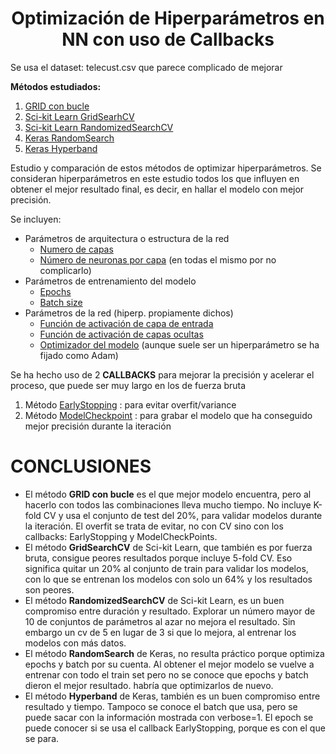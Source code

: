 # <center>Optimización de Hiperparámetros en NN con uso de  Callbacks</center>
Se usa el dataset: telecust.csv que parece complicado de mejorar

**Métodos estudiados:**

1. [GRID con bucle](#id1)
2. [Sci-kit Learn GridSearhCV](#id2)
3. [Sci-kit Learn RandomizedSearchCV](#id3)
4. [Keras RandomSearch](#id4)
5. [Keras Hyperband](#id5)

Estudio y comparación de estos métodos de optimizar hiperparámetros.
Se consideran hiperparámetros en este estudio todos los que influyen en obtener el mejor resultado final, es decir, en hallar el modelo con mejor precisión.

Se incluyen:
- Parámetros de arquitectura o estructura de la red
    + [Numero de capas](#id6)
    + [Número de neuronas por capa](#id6) (en todas el mismo por no complicarlo)
- Parámetros de entrenamiento del modelo
    + [Epochs](#id6)
    + [Batch size](#id6)
- Parámetros de la red (hiperp. propiamente dichos)
    + [Función de activación de capa de entrada](#id6)
    + [Función de activación de capas ocultas](#id6)
    + [Optimizador del modelo](#id6) (aunque suele ser un hiperparámetro se ha fijado como Adam)

Se ha hecho uso de 2 **CALLBACKS** para mejorar la precisión y acelerar el proceso, que puede ser muy largo en los de fuerza bruta
1. Método [EarlyStopping](#id7) : para evitar overfit/variance
2. Método [ModelCheckpoint](#id7) : para grabar el modelo que ha conseguido mejor precisión durante la iteración

# CONCLUSIONES
- El método **GRID con bucle** es el que mejor modelo encuentra, pero al hacerlo con todos las combinaciones lleva mucho tiempo. No incluye K-fold CV y usa el conjunto de test del 20%, para validar modelos durante la iteración. El overfit se trata de evitar, no con CV sino con los callbacks: EarlyStopping y ModelCheckPoints.
- El método **GridSearchCV** de Sci-kit Learn, que también es por fuerza bruta, consigue peores resultados porque incluye 5-fold CV. Eso significa quitar un 20% al conjunto de train para validar los modelos, con lo que se entrenan los modelos con solo un 64% y los resultados son peores.
- El método **RandomizedSearchCV** de Sci-kit Learn, es un buen compromiso entre duración y resultado. Explorar un número mayor de 10 de conjuntos de parámetros al azar no mejora el resultado. Sin embargo un cv de 5 en lugar de 3 si que lo mejora, al entrenar los modelos con más datos.
- El método **RandomSearch** de Keras, no resulta práctico porque optimiza epochs y batch por su cuenta. Al obtener el mejor modelo se vuelve a entrenar con todo el train set pero no se conoce que epochs y batch dieron el mejor resultado. habría que optimizarlos de nuevo.
- El método **Hyperband** de Keras, también es un buen compromiso entre resultado y tiempo. Tampoco se conoce el batch que usa, pero se puede sacar con la información mostrada con verbose=1. El epoch se puede conocer si se usa el callback EarlyStopping, porque es con el que se para.
